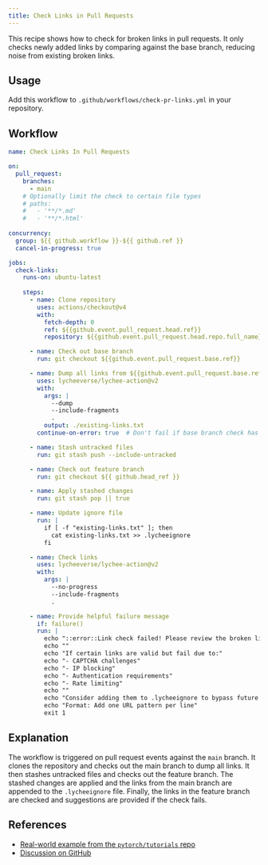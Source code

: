 ```yaml
---
title: Check Links in Pull Requests
---
```


This recipe shows how to check for broken links in pull requests. It only checks
newly added links by comparing against the base branch, reducing noise from
existing broken links.

## Usage

Add this workflow to `.github/workflows/check-pr-links.yml` in your repository.

## Workflow

```yaml
name: Check Links In Pull Requests

on:
  pull_request:
    branches: 
      - main
    # Optionally limit the check to certain file types
    # paths:
    #   - '**/*.md'
    #   - '**/*.html'
    
concurrency:
  group: ${{ github.workflow }}-${{ github.ref }}
  cancel-in-progress: true

jobs:
  check-links:
    runs-on: ubuntu-latest
    
    steps:
      - name: Clone repository
        uses: actions/checkout@v4
        with:
          fetch-depth: 0
          ref: ${{github.event.pull_request.head.ref}}
          repository: ${{github.event.pull_request.head.repo.full_name}}

      - name: Check out base branch
        run: git checkout ${{github.event.pull_request.base.ref}}

      - name: Dump all links from ${{github.event.pull_request.base.ref}}
        uses: lycheeverse/lychee-action@v2
        with:
          args: |
            --dump
            --include-fragments
            .
          output: ./existing-links.txt
        continue-on-error: true  # Don't fail if base branch check has issues

      - name: Stash untracked files
        run: git stash push --include-untracked

      - name: Check out feature branch
        run: git checkout ${{ github.head_ref }}

      - name: Apply stashed changes
        run: git stash pop || true

      - name: Update ignore file
        run: |
          if [ -f "existing-links.txt" ]; then
            cat existing-links.txt >> .lycheeignore
          fi

      - name: Check links
        uses: lycheeverse/lychee-action@v2
        with:
          args: |
            --no-progress
            --include-fragments
            .

      - name: Provide helpful failure message
        if: failure()
        run: |
          echo "::error::Link check failed! Please review the broken links reported above."
          echo ""
          echo "If certain links are valid but fail due to:"
          echo "- CAPTCHA challenges"
          echo "- IP blocking"
          echo "- Authentication requirements"
          echo "- Rate limiting"
          echo ""
          echo "Consider adding them to .lycheeignore to bypass future checks."
          echo "Format: Add one URL pattern per line"
          exit 1
```

## Explanation

The workflow is triggered on pull request events against the `main` branch.
It clones the repository and checks out the main branch to dump all links.
It then stashes untracked files and checks out the feature branch.
The stashed changes are applied and the links from the main branch are appended to the `.lycheeignore` file.
Finally, the links in the feature branch are checked and suggestions are provided if the check fails.

## References

- [Real-world example from the `pytorch/tutorials` repo](https://github.com/pytorch/tutorials/pull/3085)
- [Discussion on GitHub](https://github.com/lycheeverse/lychee-action/issues/238)